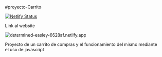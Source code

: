 #proyecto-Carrito

[![Netlify Status](https://api.netlify.com/api/v1/badges/77500b99-98a9-4070-a88d-0777a439aaa5/deploy-status)](https://app.netlify.com/sites/determined-easley-6628af/deploys)

Link al website

![determined-easley-6628af.netlify.app]()

Proyecto de un carrito de compras y el funcionamiento del mismo mediante el uso de javascript 
